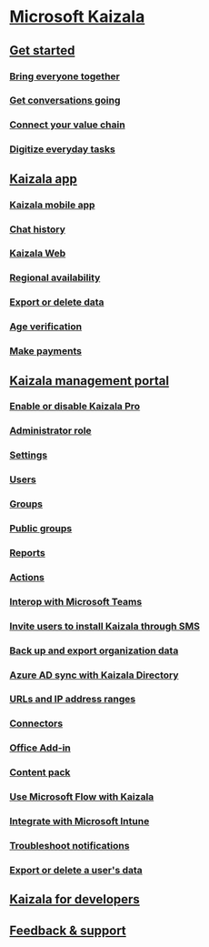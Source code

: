 
  

# [Microsoft Kaizala](kaizala-overview.md)
## [Get started](get-started-kaizala.md)
### [Bring everyone together](bring-everyone-together.md)
### [Get conversations going](get-conversations-going.md)
### [Connect your value chain](connect-value-chain.md)
### [Digitize everyday tasks](digitize-tasks.md)
## [Kaizala app](kaizala-app.md)
### [Kaizala mobile app](kaizala-mobile-app.md)
### [Chat history](chat-history.md)
### [Kaizala Web](use-the-web-app.md)
### [Regional availability](regional-availability.md)
### [Export or delete data](export-or-delete-your-data.md)
### [Age verification](age-verification.md)
### [Make payments](make-payments.md)
## [Kaizala management portal](kaizala-management-portal.md)
### [Enable or disable Kaizala Pro](enable-disable-kaizala.md)
### [Administrator role](admin-role.md)
### [Settings](settings.md)
### [Users](users.md)
### [Groups](groups.md)
### [Public groups](public-groups.md)
### [Reports](reports.md)
### [Actions](actions.md)
### [Interop with Microsoft Teams](teams-interop.md)
### [Invite users to install Kaizala through SMS](invite-users-to-install-and-register.md)
### [Back up and export organization data](backup-export-org-data.md)
### [Azure AD sync with Kaizala Directory](aad-sync-with-tul.md)
### [URLs and IP address ranges](urls-and-ip-address-ranges.md)
### [Connectors](connectors.md)
### [Office Add-in](office-add-in.md)
### [Content pack](content-pack.md)
### [Use Microsoft Flow with Kaizala](use-microsoft-flow-with-kaizala.md)
### [Integrate with Microsoft Intune](integrate-with-microsoft-intune.md)
### [Troubleshoot notifications](troubleshoot-notifications.md)
### [Export or delete a user's data](export-or-delete-a-user-s-data.md)
## [Kaizala for developers](https://docs.microsoft.com/kaizala/developer-platform)
## [Feedback & support](https://docs.microsoft.com/en-us/kaizala/feedback)

